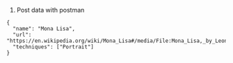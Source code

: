 1. Post data with postman
```
{
  "name": "Mona Lisa",
  "url": "https://en.wikipedia.org/wiki/Mona_Lisa#/media/File:Mona_Lisa,_by_Leonardo_da_Vinci,_from_C2RMF_retouched.jpg",
  "techniques": ["Portrait"]
}
```
